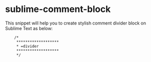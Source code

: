 sublime-comment-block
=====================
This snippet will help you to create stylish comment divider block on Sublime Text as below:

        /*
         *******************
         * =divider
         *******************
         */ 
         


